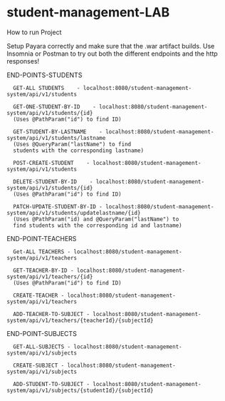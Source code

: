 # student-management-LAB

How to run Project

Setup Payara correctly and make sure that the .war artifact builds.
Use Insomnia or Postman to try out both the different endpoints and the http responses!


END-POINTS-STUDENTS

      GET-ALL STUDENTS    - localhost:8080/student-management-system/api/v1/students

      GET-ONE-STUDENT-BY-ID    - localhost:8080/student-management-system/api/v1/students/{id}
      (Uses @PathParam("id") to find ID)

      GET-STUDENT-BY-LASTNAME    - localhost:8080/student-management-system/api/v1/students/lastname
      (Uses @QueryParam("lastName") to find
      students with the corresponding lastname)

      POST-CREATE-STUDENT    - localhost:8080/student-management-system/api/v1/students

      DELETE-STUDENT-BY-ID    - localhost:8080/student-management-system/api/v1/students/{id}
      (Uses @PathParam("id") to find ID)

      PATCH-UPDATE-STUDENT-BY-ID - localhost:8080/student-management-system/api/v1/students/updatelastname/{id}
      (Uses @PathParam("id) and @QueryParam("lastName") to
      find students with the corresponding id and lastname)
     
END-POINT-TEACHERS

      Get-ALL TEACHERS - localhost:8080/student-management-system/api/v1/teachers
      
      GET-TEACHER-BY-ID - localhost:8080/student-management-system/api/v1/teachers/{id}
      (Uses @PathParam("id") to find ID)
      
      CREATE-TEACHER - localhost:8080/student-management-system/api/v1/teachers
      
      ADD-TEACHER-TO-SUBJECT - localhost:8080/student-management-system/api/v1/teachers/{teacherId}/{subjectId}

END-POINT-SUBJECTS

      GET-ALL-SUBJECTS - localhost:8080/student-management-system/api/v1/subjects
      
      CREATE-SUBJECT - localhost:8080/student-management-system/api/v1/subjects
      
      ADD-STUDENT-TO-SUBJECT - localhost:8080/student-management-system/api/v1/subjects/{studentId}/{subjectId}
